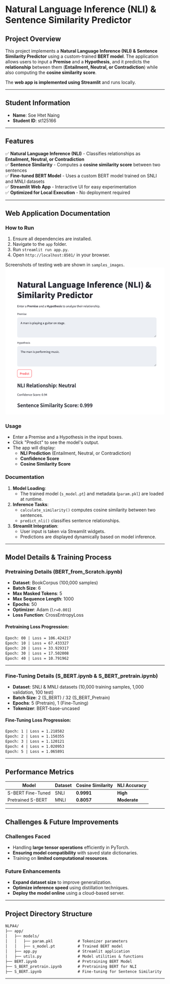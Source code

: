 # Natural Language Inference (NLI) & Sentence Similarity Predictor

## **Project Overview**
This project implements a **Natural Language Inference (NLI) & Sentence Similarity Predictor** using a custom-trained **BERT model**. The application allows users to input a **Premise** and a **Hypothesis**, and it predicts the **relationship** between them (**Entailment, Neutral, or Contradiction**) while also computing the **cosine similarity score**.

The **web app is implemented using Streamlit** and runs locally.

---

## **Student Information**
- **Name**: Soe Htet Naing  
- **Student ID**: st125166  

---

## **Features**
✅ **Natural Language Inference (NLI)** - Classifies relationships as **Entailment, Neutral, or Contradiction**  
✅ **Sentence Similarity** - Computes a **cosine similarity score** between two sentences  
✅ **Fine-tuned BERT Model** - Uses a custom BERT model trained on SNLI and MNLI datasets  
✅ **Streamlit Web App** - Interactive UI for easy experimentation  
✅ **Optimized for Local Execution** - No deployment required  

---

## **Web Application Documentation**

### **How to Run**
1. Ensure all dependencies are installed.
2. Navigate to the `app` folder.
3. Run `streamlit run app.py`.
4. Open `http://localhost:8501/` in your browser.

Screenshots of testing web are shown in `samples_images`.
![Web App Screenshot](sample_images/testing.png)


### **Usage**
- Enter a Premise and a Hypothesis in the input boxes.
- Click "Predict" to see the model's output.
- The app will display:
  - **NLI Prediction** (Entailment, Neutral, or Contradiction)
  - **Confidence Score**
  - **Cosine Similarity Score**

### **Documentation**
1. **Model Loading**:
   - The trained model (`s_model.pt`) and metadata (`param.pkl`) are loaded at runtime.
2. **Inference Tasks**:
   - `calculate_similarity()` computes cosine similarity between two sentences.
   - `predict_nli()` classifies sentence relationships.
3. **Streamlit Integration**:
   - User input is taken via Streamlit widgets.
   - Predictions are displayed dynamically based on model inference.

---

## **Model Details & Training Process**

### **Pretraining Details (BERT_from_Scratch.ipynb)**
- **Dataset**: BookCorpus (100,000 samples)
- **Batch Size**: 6
- **Max Masked Tokens**: 5
- **Max Sequence Length**: 1000
- **Epochs**: 50
- **Optimizer**: Adam (`lr=0.001`)
- **Loss Function**: CrossEntropyLoss

#### **Pretraining Loss Progression:**
```
Epoch: 00 | Loss = 106.424217
Epoch: 10 | Loss = 67.433327
Epoch: 20 | Loss = 33.929317
Epoch: 30 | Loss = 17.502008
Epoch: 40 | Loss = 10.791962
```

---

### **Fine-Tuning Details (S_BERT.ipynb & S_BERT_pretrain.ipynb)**
- **Dataset**: SNLI & MNLI datasets (10,000 training samples, 1,000 validation, 100 test)
- **Batch Size**: 2 (S_BERT) / 32 (S_BERT_Pretrain)
- **Epochs**: 5 (Pretrain), 1 (Fine-Tuning)
- **Tokenizer**: BERT-base-uncased

#### **Fine-Tuning Loss Progression:**
```
Epoch: 1 | Loss = 1.218582
Epoch: 2 | Loss = 1.150355
Epoch: 3 | Loss = 1.120121
Epoch: 4 | Loss = 1.020953
Epoch: 5 | Loss = 1.065891
```

---

## **Performance Metrics**
| Model | Dataset | Cosine Similarity | NLI Accuracy |
|--------|---------|------------------|-------------|
| S-BERT Fine-Tuned | SNLI | **0.9991** | **High** |
| Pretrained S-BERT | MNLI | **0.8057** | **Moderate** |

---

## **Challenges & Future Improvements**
### **Challenges Faced**
- Handling **large tensor operations** efficiently in PyTorch.
- **Ensuring model compatibility** with saved state dictionaries.
- Training on **limited computational resources**.

### **Future Enhancements**
- **Expand dataset size** to improve generalization.
- **Optimize inference speed** using distillation techniques.
- **Deploy the model online** using a cloud-based server.

---

## **Project Directory Structure**
```
NLPA4/
├── app/
│   ├── models/                 
│   │   ├── param.pkl           # Tokenizer parameters
│   │   ├── s_model.pt          # Trained BERT model
│   ├── app.py                  # Streamlit application
│   ├── utils.py                # Model utilities & functions
├── BERT.ipynb                  # Pretraining BERT Model
├── S_BERT_pretrain.ipynb       # Pretraining BERT for NLI
├── S_BERT.ipynb                # Fine-tuning for Sentence Similarity

```

---
